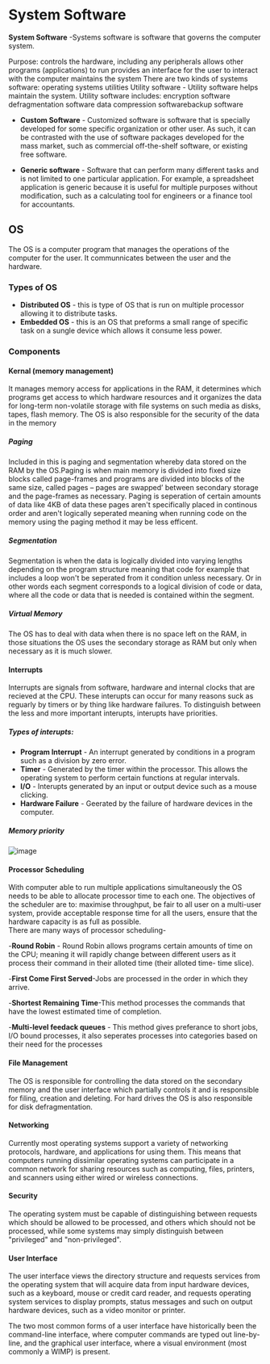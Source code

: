 # System Software
**System Software** -Systems software is software that governs the computer system. 

Purpose:
controls the hardware, including any peripherals allows other programs (applications) to run provides an interface for the user to interact with the computer maintains the system There are two kinds of systems software: operating systems utilities Utility software - Utility software helps maintain the system. Utility software includes: encryption software defragmentation software data compression softwarebackup software

- **Custom Software** - Customized software  is software that is specially developed for some specific organization or other user. As such, it can be contrasted with the use of software packages developed for the mass market,  such as commercial off-the-shelf software, or existing free software.

- **Generic software** - Software that can perform many different tasks and is not limited to one particular application. For example, a spreadsheet application is generic because it is useful for multiple purposes without modification, such as a calculating tool for engineers or a finance tool for accountants.

## OS
The OS is a computer program that manages the operations of the computer for the user. It communnicates between the user and the hardware.
### Types of OS
- **Distributed OS** - this is type of OS that is run on multiple processor allowing it to distribute tasks.
- **Embedded OS** - this is an OS that preforms a small range of specific task on a sungle device which allows it consume less power.
### Components
#### Kernal (memory management)
It manages memory access for applications in the RAM, it determines which programs get access to which hardware resources and it organizes the data for long-term non-volatile storage with file systems on such media as disks, tapes, flash memory. The OS is also responsible for the security of the data in the memory
##### Paging
Included in this is paging and segmentation whereby data stored on the RAM by the OS.Paging is when main memory is divided into fixed size blocks called page-frames and programs are divided into blocks of the same size, called pages – pages are swapped’ between secondary storage and the page-frames as necessary. Paging is seperation of certain amounts of data like 4KB of data these pages aren't specifically placed in continous order and aren't logically seperated meaning when running code on the memory using the paging method it may be less efficent. 
##### Segmentation
Segmentation is when the data is logically divided into varying lengths depending on the program structure meaning that code for example that includes a loop won't be seperated from it condition unless necessary. Or in other words each segment corresponds to a logical division of code or data, where all the code or data that is needed is contained within the segment.

##### Virtual Memory
The OS has to deal with data when there is no space left on the RAM, in those situations the OS uses the secondary storage as RAM but only when necessary as it is much slower. 
#### Interrupts
Interrupts are signals from software, hardware and internal clocks that are recieved at the CPU. These interupts can occur for many reasons suck as reguarly by timers or by thing like hardware failures. To distinguish between the less and more important interupts, interupts have priorities.
##### Types of interupts:
- **Program Interrupt** - An interrupt generated by conditions in a program such as a division by zero error.
- **Timer** - Generated by the timer within the processor. This allows the operating system to perform certain functions at regular intervals.
- **I/O** - Interupts generated by an input or output device such as a mouse clicking.
- **Hardware Failure** - Geerated by the failure of hardware devices in the computer.
##### Memory priority
![image](https://user-images.githubusercontent.com/90515435/145056559-c418d35a-be50-4919-9f23-5dba86bbd80f.png)

#### Processor Scheduling
With computer able to run multiple applications simultaneously the OS needs to be able to allocate processor time to each one. The objectives of the scheduler are to: maximise throughput, be fair to all user on a multi-user system, provide acceptable response time for all the users, ensure that the hardware capacity is as full as possible.
<Br>
There are many ways of processor scheduling-
  
-**Round Robin** - Round Robin allows programs certain amounts of time on the CPU; meaning it will rapidly change between different users as it process their command in their alloted time (their alloted time- time slice).
  
-**First Come First Served**-Jobs are processed in the order in which they arrive.
  
-**Shortest Remaining Time**-This method processes the commands that have the lowest estimated time of completion.
  
-**Multi-level feedack queues** - This method gives preferance to short jobs, I/O bound processes, it also seperates processes into categories based on their need for the processes

#### File Management 
The OS is responsible for controlling the data stored on the secondary memory and the user interface which partially controls it and is responsible for filing, creation and deleting. For hard drives the OS is also responsible for disk defragmentation.
#### Networking
Currently most operating systems support a variety of networking protocols, hardware, and applications for using them. This means that computers running dissimilar operating systems can participate in a common network for sharing resources such as computing, files, printers, and scanners using either wired or wireless connections. 
#### Security
The operating system must be capable of distinguishing between requests which should be allowed to be processed, and others which should not be processed, while some systems may simply distinguish between "privileged" and "non-privileged".
#### User Interface
The user interface views the directory structure and requests services from the operating system that will acquire data from input hardware devices, such as a keyboard, mouse or credit card reader, and requests operating system services to display prompts, status messages and such on output hardware devices, such as a video monitor or printer. 

The two most common forms of a user interface have historically been the command-line interface, where computer commands are typed out line-by-line, and the graphical user interface, where a visual environment (most commonly a WIMP) is present.

